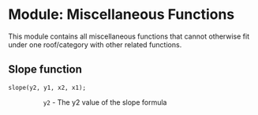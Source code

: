 # Module: Miscellaneous Functions
This module contains all miscellaneous functions that cannot otherwise fit under one roof/category with other related functions.

## Slope function
```
slope(y2, y1, x2, x1);
```
&nbsp;&nbsp;&nbsp;&nbsp;&nbsp;&nbsp;&nbsp;&nbsp;&nbsp;&nbsp;&nbsp;&nbsp;&nbsp;&nbsp;&nbsp;&nbsp;&nbsp;&nbsp;`y2` - The y2 value of the slope formula

